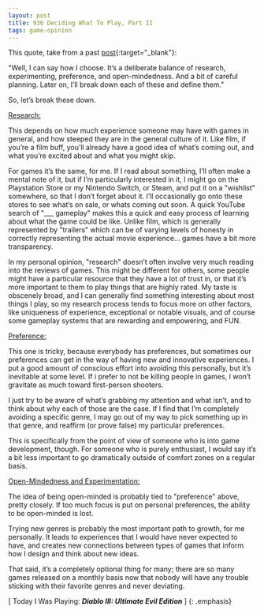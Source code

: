 ```yaml
---
layout: post
title: 936 Deciding What To Play, Part II
tags: game-opinion
---
```

This quote, take from a past [post](http://www.foster-douglas.com/games/841-deciding-what-to-play-part-i/){:target="_blank"}:

"Well, I can say how I choose.  It’s a deliberate balance of research, experimenting, preference, and open-mindedness. And a bit of careful planning.  Later on, I’ll break down each of these and define them."

So, let’s break these down.

<u>Research:</u>

This depends on how much experience someone may have with games in general, and how steeped they are in the general culture of it. Like film, if you’re a film buff, you’ll already have a good idea of what’s coming out, and what you’re excited about and what you might skip.

For games it’s the same, for me. If I read about something, I’ll often make a mental note of it, but if I’m particularly interested in it, I might go on the Playstation Store or my Nintendo Switch, or Steam, and put it on a "wishlist" somewhere, so that I don’t forget about it. I’ll occasionally go onto these stores to see what’s on sale, or whats coming out soon. A quick YouTube search of "___ gameplay" makes this a quick and easy process of learning about what the game could be like.  Unlike film, which is generally represented by "trailers" which can be of varying levels of honesty in correctly representing the actual movie experience… games have a bit more transparency.

In my personal opinion, "research" doesn’t often involve very much reading into the reviews of games. This might be different for others, some people might have a particular resource that they have a lot of trust in, or that it’s more important to them to play things that are highly rated. My taste is obscenely broad, and I can generally find something interesting about most things I play, so my research process tends to focus more on other factors, like uniqueness of experience, exceptional or notable visuals, and of course some gameplay systems that are rewarding and empowering, and FUN.

<u>Preference:</u>

This one is tricky, because everybody has preferences, but sometimes our preferences can get in the way of having new and innovative experiences. I put a good amount of conscious effort into avoiding this personally, but it’s inevitable at some level. If i prefer to not be killing people in games, I won’t gravitate as much toward first-person shooters.

I just try to be aware of what’s grabbing my attention and what isn’t, and to think about why each of those are the case. If I find that I’m completely avoiding a specific genre, I may go out of my way to pick something up in that genre, and reaffirm (or prove false) my particular preferences.

This is specifically from the point of view of someone who is into game development, though. For someone who is purely enthusiast, I would say it’s a bit less important to go dramatically outside of comfort zones on a regular basis.

<u>Open-Mindedness and Experimentation:</u>

The idea of being open-minded is probably tied to "preference" above, pretty closely. If too much focus is put on personal preferences, the ability to be open-minded is lost.

Trying new genres is probably the most important path to growth, for me personally. It leads to experiences that I would have never expected to have, and creates new connections between types of games that inform how I design and think about new ideas.

That said, it’s a completely optional thing for many; there are so many games released on a monthly basis now that nobody will have any trouble sticking with their favorite genres and never deviating.

[ Today I Was Playing: ***Diablo III: Ultimate Evil Edition*** ]
{: .emphasis}
